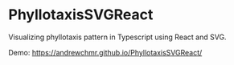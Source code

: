 # PhyllotaxisSVGReact

Visualizing phyllotaxis pattern in Typescript using React and SVG.

Demo: https://andrewchmr.github.io/PhyllotaxisSVGReact/
